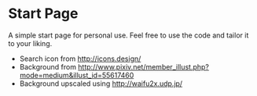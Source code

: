 # Start Page
A simple start page for personal use. Feel free to use the code and tailor it to your liking.

* Search icon from http://icons.design/
* Background from http://www.pixiv.net/member_illust.php?mode=medium&illust_id=55617460
* Background upscaled using http://waifu2x.udp.jp/
